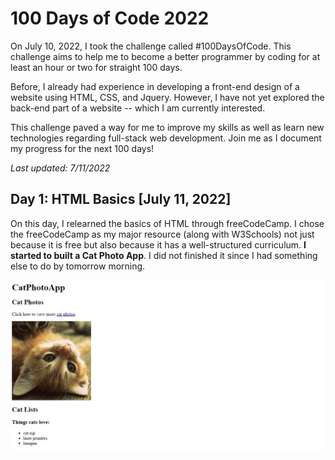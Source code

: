 # 100 Days of Code 2022

On July 10, 2022, I took the challenge called #100DaysOfCode. This challenge aims to help me to become a better programmer by coding for at least an hour or two for straight 100 days. 

Before, I already had experience in developing a front-end design of a website using HTML, CSS, and Jquery. However, I have not yet explored the back-end part of a website -- which I am currently interested. 

This challenge paved a way for me to improve my skills as well as learn new technologies regarding full-stack web development. Join me as I document my progress for the next 100 days!

*Last updated: 7/11/2022*

## Day 1: HTML Basics [July 11, 2022]
On this day, I relearned the basics of HTML through freeCodeCamp. I chose the freeCodeCamp as my major resource (along with W3Schools) not just because it is free but also because it has a well-structured curriculum. **I started to built a Cat Photo App**. I did not finished it since I had something else to do by tomorrow morning. 

![](Documentation/Day1.jpg) 